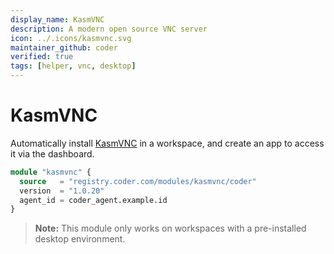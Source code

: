 ```yaml
---
display_name: KasmVNC
description: A modern open source VNC server
icon: ../.icons/kasmvnc.svg
maintainer_github: coder
verified: true
tags: [helper, vnc, desktop]
---
```


# KasmVNC

Automatically install [KasmVNC](https://kasmweb.com/kasmvnc) in a workspace, and create an app to access it via the dashboard.

```tf
module "kasmvnc" {
  source   = "registry.coder.com/modules/kasmvnc/coder"
  version  = "1.0.20"
  agent_id = coder_agent.example.id
}
```

> **Note:** This module only works on workspaces with a pre-installed desktop environment.
